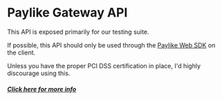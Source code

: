 # Paylike Gateway API
This API is exposed primarily for our testing suite.

If possible, this API should only be used through the [Paylike Web SDK](https://github.com/paylike/sdk) on the client.

Unless you have the proper PCI DSS certification in place, I'd highly discourage using this.

##### [Click here for more info](https://github.com/paylike/api-docs/blob/master/gateway.md)